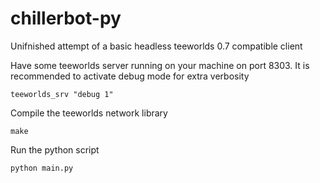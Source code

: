 # chillerbot-py
Unifnished attempt of a basic headless teeworlds 0.7 compatible client

Have some teeworlds server running on your machine on port 8303.
It is recommended to activate debug mode for extra verbosity

    teeworlds_srv "debug 1"

Compile the teeworlds network library

    make

Run the python script

    python main.py
